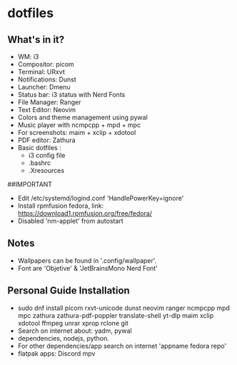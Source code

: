 # dotfiles

## What's in it?

- WM: i3
- Compositor: picom 
- Terminal: URxvt
- Notifications: Dunst
- Launcher: Dmenu
- Status bar: i3 status with Nerd Fonts
- File Manager: Ranger
- Text Editor: Neovim
- Colors and theme management using pywal
- Music player with ncmpcpp + mpd + mpc
- For screenshots: maim + xclip + xdotool
- PDF editor: Zathura
- Basic dotfiles :
    - i3 config file
    - .bashrc
    - .Xresources

##IMPORTANT
- Edit /etc/systemd/logind.conf 'HandlePowerKey=ignore'
- Install rpmfusion fedora, link: https://download1.rpmfusion.org/free/fedora/
- Disabled 'nm-applet' from autostart

## Notes
- Wallpapers can be found in '.config/wallpaper'.
- Font are 'Objetive' & 'JetBrainsMono Nerd Font'

## Personal Guide Installation

- sudo dnf install picom rxvt-unicode dunst neovim ranger ncmpcpp mpd mpc zathura zathura-pdf-poppler translate-shell yt-dlp maim xclip xdotool ffmpeg unrar xprop rclone git
- Search on internet about: yadm, pywal
- dependencies, nodejs, python. 
- For other dependencies/app search on internet 'appname fedora repo'
- flatpak apps: Discord mpv
